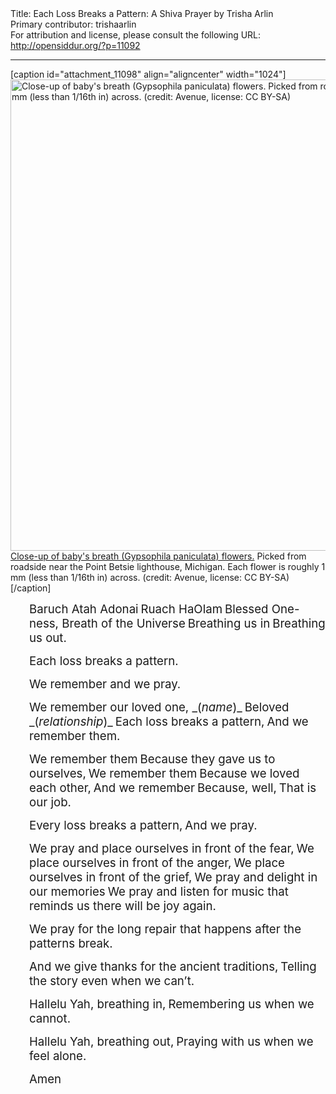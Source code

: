 <html>
<head></head>
<body>
Title: Each Loss Breaks a Pattern: A Shiva Prayer by Trisha Arlin<br />
Primary contributor: trishaarlin<br />
For attribution and license, please consult the following URL: <a href="http://opensiddur.org/?p=11092">http://opensiddur.org/?p=11092</a>
<p />
<hr />

[caption id="attachment_11098" align="aligncenter" width="1024"]<a href="https://opensiddur.org/wp-content/uploads/2015/04/1024px-Close-up_of_babys_breath_Gypsophila_paniculata_flowers.jpg"><img class="size-full wp-image-11098" src="https://opensiddur.org/wp-content/uploads/2015/04/1024px-Close-up_of_babys_breath_Gypsophila_paniculata_flowers.jpg" alt="Close-up of baby's breath (Gypsophila paniculata) flowers. Picked from roadside near the Point Betsie lighthouse, Michigan. Each flower is roughly 1 mm (less than 1/16th in) across. (credit: Avenue, license: CC BY-SA)" width="1024" height="754" /></a> <a href="http://commons.wikimedia.org/wiki/File:Close-up_of_baby%27s_breath_%28Gypsophila_paniculata%29_flowers.jpg">Close-up of baby's breath (Gypsophila paniculata) flowers.</a> Picked from roadside near the Point Betsie lighthouse, Michigan. Each flower is roughly 1 mm (less than 1/16th in) across. (credit: Avenue, license: CC BY-SA)[/caption]
<p style="padding-left: 30px;"><span style="font-size: 14pt;">Baruch Atah Adonai</span>
<span style="font-size: 14pt;">Ruach HaOlam</span>
<span style="font-size: 14pt;">Blessed One-ness, Breath of the Universe</span>
<span style="font-size: 14pt;">Breathing us in</span>
<span style="font-size: 14pt;">Breathing us out.</span></p>
<p style="padding-left: 30px;"><span style="font-size: 14pt;">Each loss breaks a pattern.</span></p>
<p style="padding-left: 30px;"><span style="font-size: 14pt;">We remember and we pray.</span></p>
<p style="padding-left: 30px;"><span style="font-size: 14pt;">We remember our loved one, _(<em>name</em>)_</span>
<span style="font-size: 14pt;">Beloved _(<em>relationship</em>)_</span>
<span style="font-size: 14pt;">Each loss breaks a pattern,</span>
<span style="font-size: 14pt;">And we remember them.</span></p>
<p style="padding-left: 30px;"><span style="font-size: 14pt;">We remember them</span>
<span style="font-size: 14pt;">Because they gave us to ourselves,</span>
<span style="font-size: 14pt;">We remember them</span>
<span style="font-size: 14pt;">Because we loved each other,</span>
<span style="font-size: 14pt;">And we remember</span>
<span style="font-size: 14pt;">Because, well,</span>
<span style="font-size: 14pt;">That is our job.</span></p>
<p style="padding-left: 30px;"><span style="font-size: 14pt;">Every loss breaks a pattern,</span>
<span style="font-size: 14pt;">And we pray.</span></p>
<p style="padding-left: 30px;"><span style="font-size: 14pt;">We pray and place ourselves in front of the fear,</span>
<span style="font-size: 14pt;">We place ourselves in front of the anger,</span>
<span style="font-size: 14pt;">We place ourselves in front of the grief,</span>
<span style="font-size: 14pt;">We pray and delight in our memories</span>
<span style="font-size: 14pt;">We pray and listen for music that reminds us there will be joy again.</span></p>
<p style="padding-left: 30px;"><span style="font-size: 14pt;">We pray for the long repair that happens after the patterns break.</span></p>
<p style="padding-left: 30px;"><span style="font-size: 14pt;">And we give thanks for the ancient traditions,</span>
<span style="font-size: 14pt;">Telling the story even when we can’t.</span></p>
<p style="padding-left: 30px;"><span style="font-size: 14pt;">Hallelu Yah, breathing in,</span>
<span style="font-size: 14pt;">Remembering us when we cannot.</span></p>
<p style="padding-left: 30px;"><span style="font-size: 14pt;">Hallelu Yah, breathing out,</span>
<span style="font-size: 14pt;">Praying with us when we feel alone.</span></p>
<p style="padding-left: 30px;"><span style="font-size: 14pt;">Amen</span></p>
&nbsp;
</body>
</html>